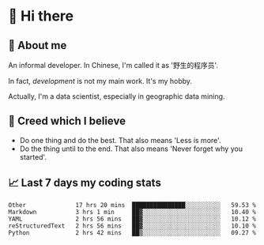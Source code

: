 # 👋 Hi there

## :speech_balloon: About me

An informal developer. In Chinese, I'm called it as '野生的程序员'.

In fact, _development_ is not my main work. It's my hobby.

Actually, I'm a data scientist, especially in geographic data mining.

## :see_no_evil: Creed which I believe

- Do one thing and do the best. That also means 'Less is more'.
- Do the thing until to the end. That also means 'Never forget why you started'.

## :chart_with_upwards_trend: Last 7 days my coding stats

<!--START_SECTION:waka-->
```text
Other              17 hrs 20 mins  ███████████████░░░░░░░░░░   59.53 % 
Markdown           3 hrs 1 min     ██▓░░░░░░░░░░░░░░░░░░░░░░   10.40 % 
YAML               2 hrs 56 mins   ██▓░░░░░░░░░░░░░░░░░░░░░░   10.12 % 
reStructuredText   2 hrs 56 mins   ██▓░░░░░░░░░░░░░░░░░░░░░░   10.10 % 
Python             2 hrs 42 mins   ██▒░░░░░░░░░░░░░░░░░░░░░░   09.27 % 
```
<!--END_SECTION:waka-->
